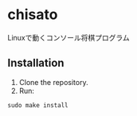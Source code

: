 # chisato
Linuxで動くコンソール将棋プログラム

## Installation

1. Clone the repository.
2. Run:

```
sudo make install
```
